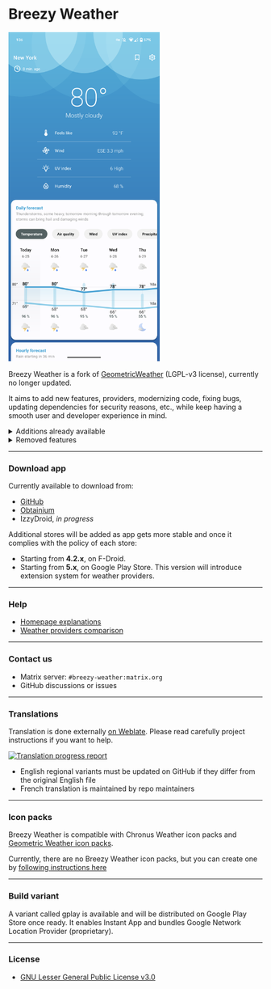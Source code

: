 # Breezy Weather

<img src="fastlane/metadata/android/en-US/images/phoneScreenshots/01.png?raw=true" alt="" style="width: 300px" />

Breezy Weather is a fork of [GeometricWeather](https://github.com/WangDaYeeeeee/GeometricWeather) (LGPL-v3 license), currently no longer updated.

It aims to add new features, providers, modernizing code, fixing bugs, updating dependencies for security reasons, etc., while keep having a smooth user and developer experience in mind.

<details><summary>Additions already available</summary>

* New providers (Open-Meteo, MET Norway)
* Additional data for other providers
* New header design for homepage
* New organization for settings
* More Material 3 components
* Add hourly air quality
* Add Plume AQI scale for air quality widget
* Allow to disable background animation
* Documentation
* Translation updates via Weblate
* Tons of fixes
* Many non-visible improvements to the code
</details>

<details><summary>Removed features</summary>

* CyanogenMod Weather SDK (no longer maintained, only supported Android 5.0 anyway)

Network Location Providers removed due to security concerns about outdated libraries (we need help on this! See [#49](https://github.com/breezy-weather/breezy-weather/issues/49) if you want to contribute):
* AMap Location SDK
* Baidu SDK (not Baidu IP Location)

</details>

<hr />

### Download app

Currently available to download from:
* [GitHub](https://github.com/breezy-weather/breezy-weather/releases)
* [Obtainium](https://github.com/ImranR98/Obtainium)
* IzzyDroid, *in progress*

Additional stores will be added as app gets more stable and once it complies with the policy of each store:
- Starting from **4.2.x**, on F-Droid.
- Starting from **5.x**, on Google Play Store. This version will introduce extension system for weather providers.

<hr />

### Help

* [Homepage explanations](docs/HOMEPAGE.md)
* [Weather providers comparison](docs/PROVIDERS.md)

<hr />

### Contact us

* Matrix server: `#breezy-weather:matrix.org`
* GitHub discussions or issues

<hr />


### Translations

Translation is done externally [on Weblate](https://hosted.weblate.org/projects/breezy-weather/breezy-weather-android/#information). Please read carefully project instructions if you want to help.

[![Translation progress report](https://camo.githubusercontent.com/c651422c22fc5743a6bf2003b86ed171e1852a8b90030c2e3bae322e32b9f778/68747470733a2f2f686f737465642e7765626c6174652e6f72672f776964676574732f627265657a792d776561746865722f2d2f627265657a792d776561746865722d616e64726f69642f686f72697a6f6e74616c2d6175746f2e737667)](https://hosted.weblate.org/projects/breezy-weather/breezy-weather-android/#information)

* English regional variants must be updated on GitHub if they differ from the original English file
* French translation is maintained by repo maintainers

<hr />

### Icon packs

Breezy Weather is compatible with Chronus Weather icon packs and [Geometric Weather icon packs](https://github.com/breezy-weather/breezy-weather-icon-packs/blob/main/README.md).

Currently, there are no Breezy Weather icon packs, but you can create one by [following instructions here](https://github.com/breezy-weather/breezy-weather-icon-packs/blob/main/INSTRUCTIONS.md)

<hr />

### Build variant

A variant called gplay is available and will be distributed on Google Play Store once ready.
It enables Instant App and bundles Google Network Location Provider (proprietary).

<hr />

### License

* [GNU Lesser General Public License v3.0](/LICENSE)
